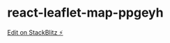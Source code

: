 # react-leaflet-map-ppgeyh

[Edit on StackBlitz ⚡️](https://stackblitz.com/edit/react-leaflet-map-ppgeyh)